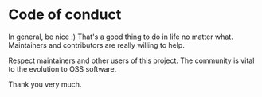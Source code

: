 # Code of conduct

In general, be nice :) That's a good thing to do in life no matter what. Maintainers and contributors are really willing to help.

Respect maintainers and other users of this project. The community is vital to the evolution to OSS software.

Thank you very much.
